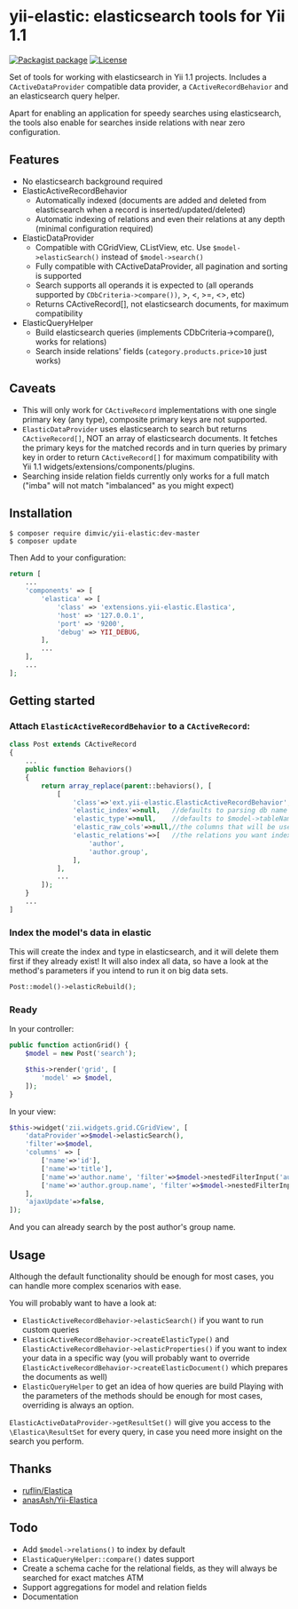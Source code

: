 # yii-elastic: elasticsearch tools for Yii 1.1

[![Packagist package][ico-packagist]][link-packagist]
[![License][ico-license]](LICENSE.md)

Set of tools for working with elasticsearch in Yii 1.1 projects. Includes a `CActiveDataProvider` compatible data provider, a `CActiveRecordBehavior` and an elasticsearch query helper.

Apart for enabling an application for speedy searches using elasticsearch, the tools also enable for searches inside relations with near zero configuration.

## Features
* No elasticsearch background required
* ElasticActiveRecordBehavior
  * Automatically indexed (documents are added and deleted from elasticsearch when a record is inserted/updated/deleted)
  * Automatic indexing of relations and even their relations at any depth (minimal configuration required)
* ElasticDataProvider
  * Compatible with CGridView, CListView, etc. Use `$model->elasticSearch()` instead of `$model->search()`
  * Fully compatible with CActiveDataProvider, all pagination and sorting is supported
  * Search supports all operands it is expected to (all operands supported by `CDbCriteria->compare())`, >, <, >=, <>, etc)
  * Returns CActiveRecord[], not elasticsearch documents, for maximum compatibility
* ElasticQueryHelper
  * Build elasticsearch queries (implements CDbCriteria->compare(), works for relations)
  * Search inside relations' fields (`category.products.price>10` just works)

## Caveats
* This will only work for ```CActiveRecord``` implementations with one single primary key (any type), composite primary keys are not supported.
* `ElasticDataProvider` uses elasticsearch to search but returns `CActiveRecord[]`, NOT an array of elasticsearch documents. It fetches the primary keys for the matched records and in turn queries by primary key in order to return `CActiveRecord[]` for maximum compatibility with Yii 1.1 widgets/extensions/components/plugins.
* Searching inside relation fields currently only works for a full match ("imba" will not match "imbalanced" as you might expect)

## Installation

```
$ composer require dimvic/yii-elastic:dev-master
$ composer update
```

Then Add to your configuration:
```php
return [
	...
	'components' => [
		'elastica' => [
			'class' => 'extensions.yii-elastic.Elastica',
			'host' => '127.0.0.1',
			'port' => '9200',
			'debug' => YII_DEBUG,
		],
		...
	],
	...
];
```

## Getting started

### Attach `ElasticActiveRecordBehavior` to a `CActiveRecord`:
```php
class Post extends CActiveRecord
{
    ...
	public function Behaviors()
	{
		return array_replace(parent::behaviors(), [
            [
                'class'=>'ext.yii-elastic.ElasticActiveRecordBehavior',
                'elastic_index'=>null,   //defaults to parsing db name from $this->getDbConnection()
                'elastic_type'=>null,    //defaults to $model->tableName()
                'elastic_raw_cols'=>null,//the columns that will be used for aggregations, defaults to ['caption', 'slug', 'label', 'name']
                'elastic_relations'=>[   //the relations you want indexed, can be nested to any depth
                    'author',
                    'author.group',
                ],
            ],
            ...
		]);
	}
    ...
]
```

### Index the model's data in elastic
This will create the index and type in elasticsearch, and it will delete them first if they already exist! It will also index all data, so have a look at the method's parameters if you intend to run it on big data sets.
```php
Post::model()->elasticRebuild();
```

### Ready
In your controller:
```php
public function actionGrid() {
    $model = new Post('search');

    $this->render('grid', [
        'model' => $model,
    ]);
}
```

In your view:
```php
$this->widget('zii.widgets.grid.CGridView', [
    'dataProvider'=>$model->elasticSearch(),
    'filter'=>$model,
    'columns' => [
        ['name'=>'id'],
        ['name'=>'title'],
        ['name'=>'author.name', 'filter'=>$model->nestedFilterInput('author.name')],
        ['name'=>'author.group.name', 'filter'=>$model->nestedFilterInput('author.group.name')],
    ],
    'ajaxUpdate'=>false,
]);
```

And you can already search by the post author's group name.

## Usage
Although the default functionality should be enough for most cases, you can handle more complex scenarios with ease.

You will probably want to have a look at:
* `ElasticActiveRecordBehavior->elasticSearch()` if you want to run custom queries
* `ElasticActiveRecordBehavior->createElasticType()` and `ElasticActiveRecordBehavior->elasticProperties()` if you want to index your data in a specific way (you will probably want to override `ElasticActiveRecordBehavior->createElasticDocument()` which prepares the documents as well)
* `ElasticQueryHelper` to get an idea of how queries are build
Playing with the parameters of the methods should be enough for most cases, overriding is always an option.

`ElasticActiveDataProvider->getResultSet()` will give you access to the `\Elastica\ResultSet` for every query, in case you need more insight on the search you perform.

## Thanks
* [ruflin/Elastica](https://github.com/ruflin/Elastica)
* [anasAsh/Yii-Elastica](https://github.com/anasAsh/Yii-Elastica)

## Todo
* Add `$model->relations()` to index by default
* `ElasticaQueryHelper::compare()` dates support
* Create a schema cache for the relational fields, as they will always be searched for exact matches ATM
* Support aggregations for model and relation fields
* Documentation

[ico-packagist]: https://img.shields.io/badge/packagist-dev-lightgrey.svg?style=flat-square
[ico-license]: https://img.shields.io/packagist/l/dimvic/yii-elastic.svg?style=flat-square
[link-packagist]: https://packagist.org/packages/dimvic/yii-elastic
